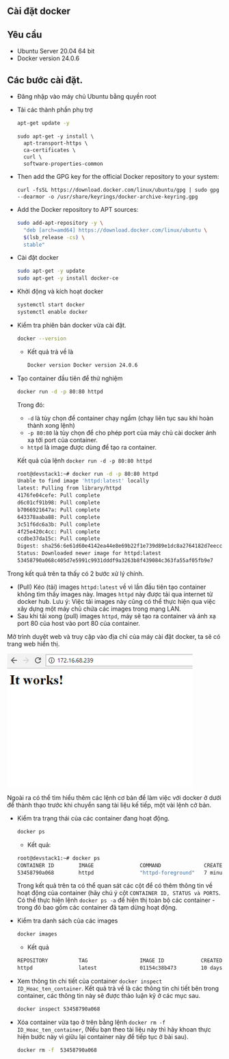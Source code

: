 ## Cài đặt docker

## Yêu cầu

- Ubuntu Server 20.04 64 bit
- Docker version 24.0.6

## Các bước cài đặt.

- Đăng nhập vào máy chủ Ubuntu bằng quyền root
- Tải các thành phần phụ trợ

  ```sh
  apt-get update -y
  ```

  ```
  sudo apt-get -y install \
    apt-transport-https \
    ca-certificates \
    curl \
    software-properties-common
  ```

- Then add the GPG key for the official Docker repository to your system:

  ```
  curl -fsSL https://download.docker.com/linux/ubuntu/gpg | sudo gpg --dearmor -o /usr/share/keyrings/docker-archive-keyring.gpg
  ```

- Add the Docker repository to APT sources:

  ```sh
  sudo add-apt-repository -y \
    "deb [arch=amd64] https://download.docker.com/linux/ubuntu \
    $(lsb_release -cs) \
    stable"
  ```

- Cài đặt docker

  ```sh
  sudo apt-get -y update
  sudo apt-get -y install docker-ce
  ```

- Khởi động và kích hoạt docker

  ```sh
  systemctl start docker
  systemctl enable docker
  ```

- Kiểm tra phiên bản docker vừa cài đặt.

  ```sh
  docker --version
  ```

  - Kết quả trả về là
    ```sh
    Docker version Docker version 24.0.6
    ```

- Tạo container đầu tiên để thử nghiệm

  ```sh
  docker run -d -p 80:80 httpd
  ```

  Trong đó:

  - `-d` là tùy chọn để container chạy ngầm (chạy liên tục sau khi hoàn thành xong lệnh)
  - `-p 80:80` là tùy chọn để cho phép port của máy chủ cài docker ánh xạ tới port của container.
  - `httpd` là image được dùng để tạo ra container.

  Kết quả của lệnh `docker run -d -p 80:80 httpd`

  ```sh
  root@devstack1:~# docker run -d -p 80:80 httpd
  Unable to find image 'httpd:latest' locally
  latest: Pulling from library/httpd
  4176fe04cefe: Pull complete
  d6c01cf91b98: Pull complete
  b7066921647a: Pull complete
  643378aaba88: Pull complete
  3c51f6dc6a3b: Pull complete
  4f25e420c4cc: Pull complete
  ccdbe37da15c: Pull complete
  Digest: sha256:6e61d60e4142ea44e8e69b22f1e739d89e1dc8a2764182d7eecc83a5bb31181e
  Status: Downloaded newer image for httpd:latest
  53458790a068c405d7e5991c9931dddf9a3263b8f439084c363fa55af05fb9e7
  ```

Trong kết quả trên ta thấy có 2 bước xử lý chính.

- (Pull) Kéo (tải) images `httpd:latest` về vì lần đầu tiên tạo container không tìm thấy images này. Images `httpd` này được tải qua internet từ docker hub. Lưu ý: Việc tải images này cũng có thể thực hiện qua việc xây dựng một máy chủ chứa các images trong mạng LAN.
- Sau khi tải xong (pull) images `httpd`, máy sẽ tạo ra container và ánh xạ port 80 của host vào port 80 của container.

Mở trình duyệt web và truy cập vào địa chỉ của máy cài đặt docker, ta sẽ có trang web hiển thị.

![docker5m-01-1.png](../../images/docker5m-01-1.png)

Ngoài ra có thể tìm hiểu thêm các lệnh cơ bản để làm việc với docker ở dưới để thành thạo trước khi chuyển sang tài liệu kế tiếp, một vài lệnh cở bản.

- Kiểm tra trạng thái của các container đang hoạt động.
  ```sh
  docker ps
  ```
  - Kết quả:
  ```sh
  root@devstack1:~# docker ps
  CONTAINER ID        IMAGE               COMMAND              CREATED             STATUS              PORTS                NAMES
  53458790a068        httpd               "httpd-foreground"   7 minutes ago       Up 7 minutes        0.0.0.0:80->80/tcp   upbeat_tereshkova
  ```
  Trong kết quả trên ta có thể quan sát các cột để có thêm thông tin về hoạt động của container (hãy chú ý cột `CONTAINER ID, STATUS và PORTS`. Có thể thực hiện lệnh `docker ps -a` để hiện thị toàn bộ các container - trong đó bao gồm các container đã tạm dừng hoạt động.
- Kiểm tra danh sách của các images

  ```sh
  docker images
  ```

  - Kết quả

  ```sh
  REPOSITORY          TAG                 IMAGE ID            CREATED             SIZE
  httpd               latest              01154c38b473        10 days ago         177MB
  ```

- Xem thông tin chi tiết của container `docker inspect ID_Hoac_ten_container`. Kết quả trả về là các thông tin chi tiết bên trong container, các thông tin này sẽ được thảo luận kỹ ở các mục sau.

  ```sh
  docker inspect 53458790a068
  ```

- Xóa container vừa tạo ở trên bằng lệnh `docker rm -f  ID_Hoac_ten_container`, (Nếu bạn theo tài liệu này thì hãy khoan thực hiện bước này vì giữu lại container này để tiếp tục ở bài sau).

  ```sh
  docker rm -f  53458790a068
  ```
